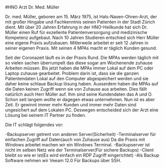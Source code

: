#HNO Arzt Dr. Med. Müller

Dr. med. Müller, geboren am 15. März 1975, ist  Hals-Nasen-Ohren-Arzt, der mit großer Hingabe und Fachkenntnis seinen Patienten in der Stadt Zürich dient. Mit über 20 Jahren Erfahrung in der HNO-Heilkunde hat sich Dr. Müller einen Ruf für exzellente Patientenversorgung und medizinische Kompetenz aufgebaut. Nach 10 Jahren Studieren entschied sich Herr Müller eine eigene Praxis aufzubauen. Mitlerweile arbeitet er seit 12 Jahren in seiner eigenen Praxis. Mit seinen 4 MPAs macht er täglich Kunden gesund.
<br>

Seit der Coronazeit läuft es in der Praxis Rund. Die MPAs werden täglich mit so vielen sachen überrumpelt das diese sogar am Wochenende zuhause Arbeiten müssen. Bis jetzt haben die MPAs immer Lokal auf dem PC oder Laptop zuhause gearbeitet. Problem darin ist, dass sie die ganzen Patientendaten Lokal auf den Computer abgespeichert werden und sie daher keine schlaue Backup lösung haben. Ausserdem haben die MPAs auf die Daten keinen Zugriff wenn sie von Zuhause aus arbeiten. Dies fällt natürlich auch Herr Müller auf. Ihm sind seine Kundendaten das A und O. Schon seit langem wollte er dagegen etwas unternehmen. Nun ist es aber Zeit. Er gewinnt immer mehr Kunden und immer mehr Daten sind ungesichert auf dem Lokalen PC. Deswegen entscheided sich der Arzt eine Lösung bei seinem IT Partner zu finden.<br>

Die IT schlägt folgendes vor:

-Backupserver getrent von anderen Server(Sicherheit)
-Terminalserver für einfachen Zugriff auf Daten(auch von Zuhause aus) Da die Praxis mit Windows arbeitet machen wir ein Windows Terminal.
-Backupserver ist nicht im selben Netz wie der Terminalserver(Für sichere Backups)
-Client bleibt so wie er ist(Es wird einfach ein RDP Zugriff eingerichtet)
-Als Backup Software nehmen wir Veeam 12.0 Für Backups über SSH.